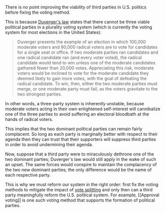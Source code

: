 There is no point improving the viability of third parties in U.S. politics
before fixing the voting method.

This is because
[Duverger's law](https://en.wikipedia.org/wiki/Duverger's_law) states that there
cannot be three viable political parties in a plurality voting system (which is
currently the voting system for most elections in the United States):

> Duverger presents the example of an election in which 100,000 moderate voters
> and 80,000 radical voters are to vote for candidates for a single seat or
> office. If two moderate parties ran candidates and one radical candidate ran
> (and every voter voted), the radical candidate would tend to win unless one of
> the moderate candidates gathered fewer than 20,000 votes. Appreciating this
> risk, moderate voters would be inclined to vote for the moderate candidate
> they deemed likely to gain more votes, with the goal of defeating the radical
> candidate. To win, then, either the two moderate parties must merge, or one
> moderate party must fail, as the voters gravitate to the two strongest
> parties.

In other words, a three-party system is inherently unstable, because moderate
voters acting in their own enlightened self-interest will cannibalize one of the
three parties to avoid suffering an electoral bloodbath at the hands of radical
voters.

This implies that the two dominant political parties can remain fairly
complacent.  So long as each party is marginally better with respect to their
agenda then they can trust that their supporters will suppress third parties in
order to avoid undermining their agenda.

Now, suppose that a third party were to miraculously dethrone one of the two
dominant parties; Duverger's law would still apply in the wake of such an upset.
The same forces would conspire to maintain the complacency of the two new
dominant parties; the only difference would be the name of each respective
party.

This is why we must reform our system in the right order: first fix the
voting methods to mitigate the impact of
[vote splitting](https://en.wikipedia.org/wiki/Vote_splitting) and only
then can a third party meaningfully reform the U.S. political system.
For example, [[Approval voting]] is one such voting method that supports the
formation of political parties.

